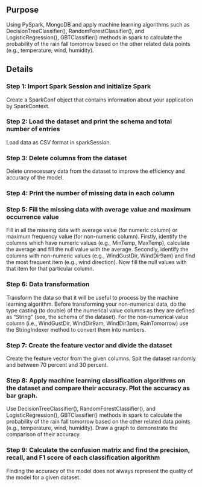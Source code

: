 ## Purpose
Using PySpark, MongoDB and apply machine learning algorithms such as ​DecisionTreeClassifier(), RandomForestClassifier(), and LogisticRegression(), GBTClassifier() methods in spark to calculate the probability of the rain fall tomorrow based on the other related data points (e.g., temperature, wind, humidity).
## Details
### Step 1: Import Spark Session and initialize Spark
Create a SparkConf object that contains information about your application by SparkContext.
### Step 2: Load the dataset and print the schema and total number of entries
Load data as CSV format in sparkSession.
### Step 3: Delete columns from the dataset
Delete unnecessary data from the dataset to improve the efficiency and accuracy of the model.
### Step 4: Print the number of missing data in each column
### Step 5: Fill the missing data with average value and maximum occurrence value
Fill in all the missing data with average value (for numeric column) or maximum frequency value (for non-numeric column).
Firstly, identify the columns which have numeric values (e.g., MinTemp, MaxTemp), calculate the average and fill the null value with the average.
Secondly, identify the columns with non-numeric values (e.g., WindGustDir, WindDir9am) and find the ​most ​frequent item (e.g., wind direction). Now fill the null values with that item for that particular column.
### Step 6: Data transformation
Transform the data so that it will be useful to process by the machine learning algorithm. Before transforming your non-numerical data, do the type casting (to double) of the numerical value columns as they are defined as “String” (see, the schema of the dataset). For the non-numerical value column (i.e., WindGustDir, WindDir9am, WindDir3pm, RainTomorrow) use the StringIndexer method to convert them into numbers.
### Step 7: Create the feature vector and divide the dataset
Create the feature vector from the given columns. Spit the dataset randomly and between 70 percent and 30 percent.
### Step 8: Apply machine learning classification algorithms on the dataset and compare their accuracy. Plot the accuracy as bar graph.
Use DecisionTreeClassifier(), RandomForestClassifier(), and LogisticRegression(), GBTClassifier() methods in spark to calculate the probability of the rain fall tomorrow based on the other related data points (e.g., temperature, wind, humidity). Draw a graph to demonstrate the comparison of their accuracy.
### Step 9: Calculate the confusion matrix and find the precision, recall, and F1 score of each classification algorithm
Finding the accuracy of the model does not always represent the quality of the model for a given dataset.




